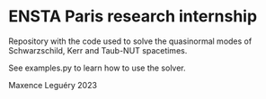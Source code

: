 # ENSTA Paris research internship

Repository with the code used to solve the quasinormal modes of Schwarzschild, Kerr and Taub-NUT spacetimes.

See examples.py to learn how to use the solver.

Maxence Leguéry 2023